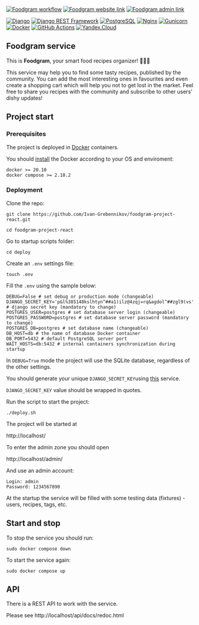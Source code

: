 <div align="left">

[![Foodgram workflow](https://github.com/Ivan-Grebennikov/foodgram-project-react/actions/workflows/foodgram_workflow.yml/badge.svg)](https://github.com/Ivan-Grebennikov/foodgram-project-react/actions)
[![Foodgram website link](https://img.shields.io/badge/Foodgram%20website-deployed-green.svg)](https://foodgram.ddnsking.com)
[![Foodgram admin link](https://img.shields.io/badge/Foodgram%20admin-deployed-green.svg)](https://foodgram.ddnsking.com/admin)

</div>

<div align="left">

[![Django](https://img.shields.io/badge/Django-grey?style=flat-square&logo=Django)](https://www.djangoproject.com/)
[![Django REST Framework](https://img.shields.io/badge/Django%20REST%20Framework-grey?style=flat-square&logo=Django%20REST%20Framework)](https://www.django-rest-framework.org/)
[![PostgreSQL](https://img.shields.io/badge/PostgreSQL-grey?style=flat-square&logo=PostgreSQL)](https://www.postgresql.org/)
[![Nginx](https://img.shields.io/badge/NGINX-grey?style=flat-square&logo=NGINX)](https://nginx.org/ru/)
[![Gunicorn](https://img.shields.io/badge/Gunicorn-grey?style=flat-square&logo=gunicorn)](https://gunicorn.org/)
[![Docker](https://img.shields.io/badge/Docker-grey?style=flat-square&logo=docker)](https://www.docker.com/)
[![GitHub Actions](https://img.shields.io/badge/GitHub%20Actions-grey?style=flat-square&logo=GitHub%20Actions)](https://github.com/features/actions)
[![Yandex.Cloud](https://img.shields.io/badge/Yandex.Cloud-grey?style=flat-square&logo=Yandex.Cloud)](https://cloud.yandex.ru/)

</div>

## Foodgram service

This is **Foodgram**, your smart food recipes organizer! :spaghetti::green_salad::sandwich:

This service may help you to find some tasty recipes, published by the community. You can add the most interesting ones in favourites and even create a shopping cart which will help you not to get lost in the market. Feel free to share you recipes with the community and subscribe to other users' dishy updates!

## Project start

### Prerequisites

The project is deployed in [Docker](https://www.docker.com/) containers.

You should [install](https://docs.docker.com/get-docker/) the Docker according to your OS and enviroment:

```
docker >= 20.10
docker compose >= 2.10.2
```

### Deployment

Clone the repo:

```
git clone https://github.com/Ivan-Grebennikov/foodgram-project-react.git
```

```
cd foodgram-project-react
```

Go to startup scripts folder:

```
cd deploy
```

Create an ``` .env ``` settings file:

```
touch .env
```

Fill the ``` .env ``` using the sample below:

```
DEBUG=False # set debug or production mode (changeable)
DJANGO_SECRET_KEY='p&l%385148kslhtyn^##a1)ilz@4zqj=rq&agdol^##zgl9(vs' # django secret key (mandatory to change)
POSTGRES_USER=postgres # set database server login (changeable)
POSTGRES_PASSWORD=postgres # set database server password (mandatory to change)
POSTGRES_DB=postgres # set database name (changeable)
DB_HOST=db # the name of database Docker container
DB_PORT=5432 # default PostgreSQL server port
WAIT_HOSTS=db:5432 # internal containers synchronization during startup
```

In ``` DEBUG=True ``` mode the project will use the SQLite database, regardless of the other settings.

You should generate your unique ``` DJANGO_SECRET_KEY ```using [this](https://djecrety.ir/) service.

``` DJANGO_SECRET_KEY ``` value should be wrapped in quotes.

Run the script to start the project:

```
./deploy.sh
```

The project will be started at

http://localhost/

To enter the admin zone you should open

http://localhost/admin/

And use an admin account:

```
Login: admin
Password: 1234567890
```

At the startup the service will be filled with some testing data (fixtures) - users, recipes, tags, etc.

## Start and stop

To stop the service you should run:

```
sudo docker compose down
```

To start the service again:

```
sudo docker compose up
```

## API

There is a REST API to work with the service.

Please see http://localhost/api/docs/redoc.html
